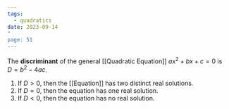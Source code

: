 ```yaml
---
tags:
  - quadratics
date: 2023-09-14
"
page: 51
---
```

The **discriminant** of the general [[Quadratic Equation]] $ax^{2}+bx+c=0$ is $D = b^{2}-4ac$.
1. If $D \gt 0$, then the [[Equation]] has two distinct real solutions.
2. If $D=0$, then the equation has one real solution.
3. If $D\lt0$, then the equation has no real solution. 